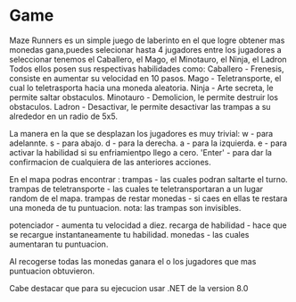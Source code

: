 # Game
Maze Runners es un simple juego de laberinto en el que logre obtener mas monedas gana,puedes selecionar hasta 4 jugadores
entre los jugadores a seleccionar tenemos el Caballero, el Mago, el Minotauro, el Ninja, el Ladron
Todos ellos posen sus respectivas habilidades como:
Caballero - Frenesis, consiste en aumentar su velocidad en 10 pasos.
Mago - Teletransporte, el cual lo teletrasporta hacia una moneda aleatoria.
Ninja - Arte secreta, le permite saltar obstaculos.
Minotauro - Demolicion, le permite destruir los obstaculos.
Ladron - Desactivar, le permite desactivar las trampas a su alrededor en un radio de 5x5.


La manera en la que se desplazan los jugadores es muy trivial:
w - para adelannte.
s - para abajo.
d - para la derecha.
a - para la izquierda.
e - para activar la habilidad si su enfriamientpo llego a cero.
'Enter' - para dar la confirmacion de cualquiera de las anteriores acciones.


En el mapa podras encontrar :
trampas - las cuales podran saltarte el turno.
trampas de teletransporte - las cuales te teletransportaran a un lugar random de el mapa.
trampas de restar monedas - si caes en ellas te restara una moneda de tu puntuacion.
nota: las trampas son invisibles.


potenciador - aumenta tu velocidad a diez.
recarga de habilidad - hace que se recargue instantaneamente tu habilidad.
monedas - las cuales aumentaran tu puntuacion.

Al recogerse todas las monedas ganara el o los jugadores que mas puntuacion obtuvieron.


Cabe destacar que para su ejecucion usar .NET de la version 8.0 
